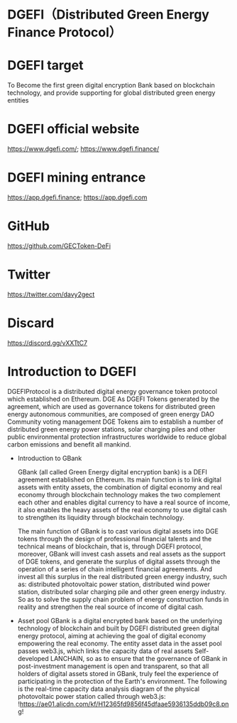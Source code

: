 # DGEFI（Distributed Green Energy Finance Protocol）
# DGEFI target
To Become the first green digital encryption Bank based on blockchain technology, and provide supporting for global distributed green energy entities
# DGEFI official website
https://www.dgefi.com/; https://www.dgefi.finance/
# DGEFI mining entrance
https://app.dgefi.finance; https://app.dgefi.com
# GitHub
https://github.com/GECToken-DeFi
# Twitter
https://twitter.com/davy2gect
# Discard
https://discord.gg/vXXTtC7
# Introduction to DGEFI
DGEFIProtocol is a distributed digital energy governance token protocol which established on Ethereum. DGE As DGEFI Tokens generated by the agreement, which are used as governance tokens for distributed green energy autonomous communities, are composed of green energy DAO Community voting management DGE Tokens aim to establish a number of distributed green energy power stations, solar charging piles and other public environmental protection infrastructures worldwide to reduce global carbon emissions and benefit all mankind.
* Introduction to GBank

    GBank (all called Green Energy digital encryption bank) is a DEFI agreement established on Ethereum. Its main function is to link digital assets with entity assets, the combination of digital economy and real economy through blockchain technology makes the two complement each other and enables digital currency to have a real source of income, it also enables the heavy assets of the real economy to use digital cash to strengthen its liquidity through blockchain technology.
    
    The main function of GBank is to cast various digital assets into DGE tokens through the design of professional financial talents and the technical means of blockchain, that is, through DGEFI protocol, moreover, GBank will invest cash assets and real assets as the support of DGE tokens, and generate the surplus of digital assets through the operation of a series of chain intelligent financial agreements. And invest all this surplus in the real distributed green energy industry, such as: distributed photovoltaic power station, distributed wind power station, distributed solar charging pile and other green energy industry. So as to solve the supply chain problem of energy construction funds in reality and strengthen the real source of income of digital cash.
* Asset pool
GBank is a digital encrypted bank based on the underlying technology of blockchain and built by DGEFI distributed green digital energy protocol, aiming at achieving the goal of digital economy empowering the real economy. The entity asset data in the asset pool passes web3.js, which links the capacity data of real assets Self-developed LANCHAIN, so as to ensure that the governance of GBank in post-investment management is open and transparent, so that all holders of digital assets stored in GBank, truly feel the experience of participating in the protection of the Earth's environment.
The following is the real-time capacity data analysis diagram of the physical photovoltaic power station called through web3.js:
!https://ae01.alicdn.com/kf/H12365fd9856f45dfaae5936135ddb09c8.png!
